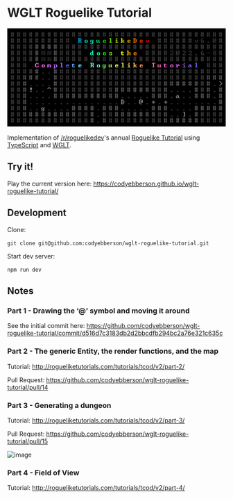 # WGLT Roguelike Tutorial

![RoguelikeDev Does The Complete Roguelike Tutorial](logo.png)

Implementation of [/r/roguelikedev](https://reddit.com/r/roguelikedev/)'s annual [Roguelike Tutorial](https://www.reddit.com/r/roguelikedev/comments/br1sv3/roguelikedev_does_the_complete_roguelike_tutorial/) using [TypeScript](https://www.typescriptlang.org/) and [WGLT](https://wglt.js.org/).

## Try it!

Play the current version here: <https://codyebberson.github.io/wglt-roguelike-tutorial/>

## Development

Clone:

```
git clone git@github.com:codyebberson/wglt-roguelike-tutorial.git
```

Start dev server:

```
npm run dev
```

## Notes

### Part 1 - Drawing the ‘@’ symbol and moving it around

See the initial commit here: <https://github.com/codyebberson/wglt-roguelike-tutorial/commit/d516d7c3183db2d2bbcdfb294bc2a76e321c635c>

### Part 2 - The generic Entity, the render functions, and the map

Tutorial: http://rogueliketutorials.com/tutorials/tcod/v2/part-2/

Pull Request: https://github.com/codyebberson/wglt-roguelike-tutorial/pull/14

### Part 3 - Generating a dungeon

Tutorial: http://rogueliketutorials.com/tutorials/tcod/v2/part-3/

Pull Request: https://github.com/codyebberson/wglt-roguelike-tutorial/pull/15

![image](https://user-images.githubusercontent.com/749094/178153346-88b59f65-be8b-4fbf-8c6b-413485292252.png)

### Part 4 - Field of View

Tutorial: http://rogueliketutorials.com/tutorials/tcod/v2/part-4/
